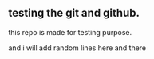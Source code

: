 ## testing the git and github.


this repo is made for testing purpose.


and i will add random lines here and there
